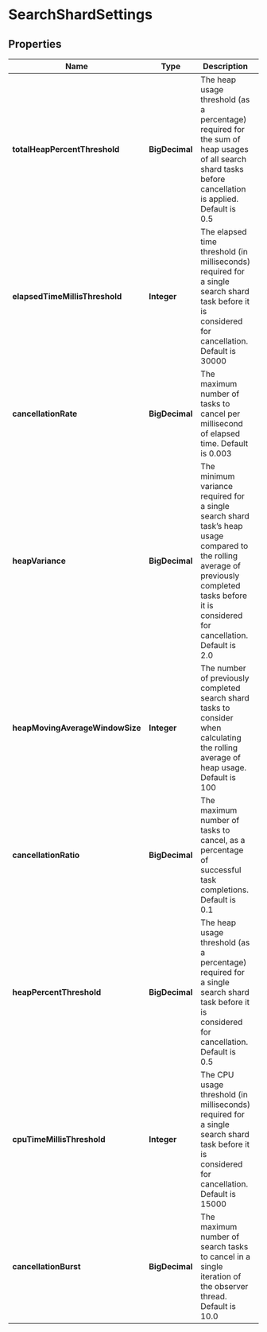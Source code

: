 

# SearchShardSettings


## Properties

| Name | Type | Description | Notes |
|------------ | ------------- | ------------- | -------------|
|**totalHeapPercentThreshold** | **BigDecimal** | The heap usage threshold (as a percentage) required for the sum of heap usages of all search shard tasks before cancellation is applied. Default is 0.5 |  [optional] |
|**elapsedTimeMillisThreshold** | **Integer** | The elapsed time threshold (in milliseconds) required for a single search shard task before it is considered for cancellation. Default is 30000 |  [optional] |
|**cancellationRate** | **BigDecimal** | The maximum number of tasks to cancel per millisecond of elapsed time. Default is 0.003 |  [optional] |
|**heapVariance** | **BigDecimal** | The minimum variance required for a single search shard task’s heap usage compared to the rolling average of previously completed tasks before it is considered for cancellation. Default is 2.0 |  [optional] |
|**heapMovingAverageWindowSize** | **Integer** | The number of previously completed search shard tasks to consider when calculating the rolling average of heap usage. Default is 100 |  [optional] |
|**cancellationRatio** | **BigDecimal** | The maximum number of tasks to cancel, as a percentage of successful task completions. Default is 0.1 |  [optional] |
|**heapPercentThreshold** | **BigDecimal** | The heap usage threshold (as a percentage) required for a single search shard task before it is considered for cancellation. Default is 0.5 |  [optional] |
|**cpuTimeMillisThreshold** | **Integer** | The CPU usage threshold (in milliseconds) required for a single search shard task before it is considered for cancellation. Default is 15000 |  [optional] |
|**cancellationBurst** | **BigDecimal** | The maximum number of search tasks to cancel in a single iteration of the observer thread. Default is 10.0 |  [optional] |




